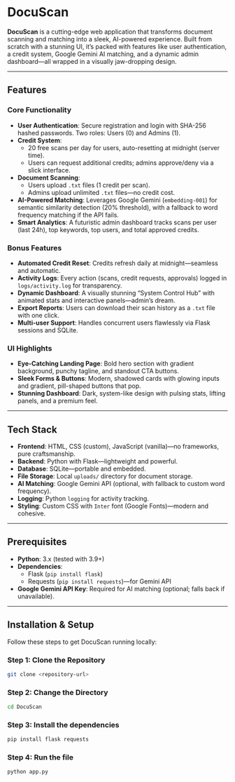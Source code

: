 # DocuScan

**DocuScan** is a cutting-edge web application that transforms document scanning and matching into a sleek, AI-powered experience. Built from scratch with a stunning UI, it’s packed with features like user authentication, a credit system, Google Gemini AI matching, and a dynamic admin dashboard—all wrapped in a visually jaw-dropping design.

---

## Features

### Core Functionality
- **User Authentication**: Secure registration and login with SHA-256 hashed passwords. Two roles: Users (0) and Admins (1).
- **Credit System**: 
  - 20 free scans per day for users, auto-resetting at midnight (server time).
  - Users can request additional credits; admins approve/deny via a slick interface.
- **Document Scanning**: 
  - Users upload `.txt` files (1 credit per scan).
  - Admins upload unlimited `.txt` files—no credit cost.
- **AI-Powered Matching**: Leverages Google Gemini (`embedding-001`) for semantic similarity detection (20% threshold), with a fallback to word frequency matching if the API fails.
- **Smart Analytics**: A futuristic admin dashboard tracks scans per user (last 24h), top keywords, top users, and total approved credits.

### Bonus Features
- **Automated Credit Reset**: Credits refresh daily at midnight—seamless and automatic.
- **Activity Logs**: Every action (scans, credit requests, approvals) logged in `logs/activity.log` for transparency.
- **Dynamic Dashboard**: A visually stunning “System Control Hub” with animated stats and interactive panels—admin’s dream.
- **Export Reports**: Users can download their scan history as a `.txt` file with one click.
- **Multi-user Support**: Handles concurrent users flawlessly via Flask sessions and SQLite.

### UI Highlights
- **Eye-Catching Landing Page**: Bold hero section with gradient background, punchy tagline, and standout CTA buttons.
- **Sleek Forms & Buttons**: Modern, shadowed cards with glowing inputs and gradient, pill-shaped buttons that pop.
- **Stunning Dashboard**: Dark, system-like design with pulsing stats, lifting panels, and a premium feel.

---

## Tech Stack

- **Frontend**: HTML, CSS (custom), JavaScript (vanilla)—no frameworks, pure craftsmanship.
- **Backend**: Python with Flask—lightweight and powerful.
- **Database**: SQLite—portable and embedded.
- **File Storage**: Local `uploads/` directory for document storage.
- **AI Matching**: Google Gemini API (optional, with fallback to custom word frequency).
- **Logging**: Python `logging` for activity tracking.
- **Styling**: Custom CSS with `Inter` font (Google Fonts)—modern and cohesive.

---

## Prerequisites

- **Python**: 3.x (tested with 3.9+)
- **Dependencies**: 
  - Flask (`pip install flask`)
  - Requests (`pip install requests`)—for Gemini API
- **Google Gemini API Key**: Required for AI matching (optional; falls back if unavailable).

---

## Installation & Setup

Follow these steps to get DocuScan running locally:

### Step 1: Clone the Repository
```bash
git clone <repository-url>
```
### Step 2: Change the Directory
```bash
cd DocuScan
```
### Step 3: Install the dependencies
```bash
pip install flask requests
```
### Step 4: Run the file
```bash
python app.py
